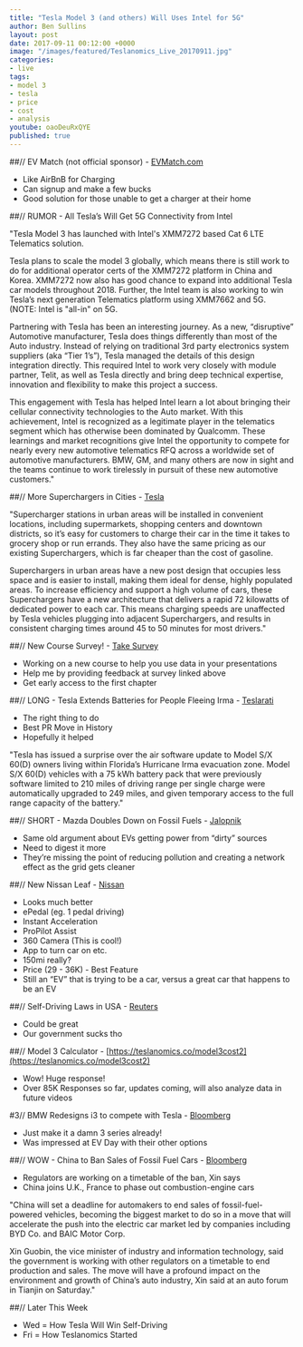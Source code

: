 ```yaml
---
title: "Tesla Model 3 (and others) Will Uses Intel for 5G"
author: Ben Sullins
layout: post
date: 2017-09-11 00:12:00 +0000
image: "/images/featured/Teslanomics_Live_20170911.jpg"
categories:
- live
tags:
- model 3
- tesla
- price
- cost
- analysis
youtube: oaoDeuRxQYE
published: true
---
```

##// EV Match (not official sponsor) - [EVMatch.com](https://www.evmatch.com/)
 - Like AirBnB for Charging
 - Can signup and make a few bucks
 - Good solution for those unable to get a charger at their home

##// RUMOR - All Tesla’s Will Get 5G Connectivity from Intel

"Tesla Model 3 has launched with Intel's XMM7272 based Cat 6 LTE Telematics solution.

Tesla plans to scale the model 3 globally, which means there is still work to do for additional operator certs of the XMM7272 platform in China and Korea.  XMM7272 now also has good chance to expand into additional Tesla car models throughout 2018.  Further, the Intel team is also working to win Tesla’s next generation Telematics platform using XMM7662 and 5G. (NOTE: Intel is "all-in" on 5G.

Partnering with Tesla has been an interesting journey.  As a new, “disruptive” Automotive manufacturer, Tesla does things differently than most of the Auto industry. Instead of relying on traditional 3rd party electronics system suppliers (aka “Tier 1’s”), Tesla managed the details of this design integration directly.  This required Intel to work very closely with module partner, Telit, as well as Tesla directly and bring deep technical expertise, innovation and flexibility to make this project a success.

This engagement with Tesla has helped Intel learn a lot about bringing their cellular connectivity technologies to the Auto market. With this achievement, Intel is recognized as a legitimate player in the telematics segment which has otherwise been dominated by Qualcomm.  These learnings and market recognitions give Intel the opportunity to compete for nearly every new automotive telematics RFQ across a worldwide set of automotive manufacturers.  BMW, GM, and many others are now in sight and the teams continue to work tirelessly in pursuit of these new automotive customers."

##// More Superchargers in Cities - [Tesla](https://www.tesla.com/blog/supercharging-cities)

"Supercharger stations in urban areas will be installed in convenient locations, including supermarkets, shopping centers and downtown districts, so it’s easy for customers to charge their car in the time it takes to grocery shop or run errands. They also have the same pricing as our existing Superchargers, which is far cheaper than the cost of gasoline.

Superchargers in urban areas have a new post design that occupies less space and is easier to install, making them ideal for dense, highly populated areas. To increase efficiency and support a high volume of cars, these Superchargers have a new architecture that delivers a rapid 72 kilowatts of dedicated power to each car. This means charging speeds are unaffected by Tesla vehicles plugging into adjacent Superchargers, and results in consistent charging times around 45 to 50 minutes for most drivers."


##// New Course Survey! - [Take Survey](https://teslanomics.co/c1)
 - Working on a new course to help you use data in your presentations
 - Help me by providing feedback at survey linked above
 - Get early access to the first chapter


##// LONG - Tesla Extends Batteries for People Fleeing Irma - [Teslarati](http://www.teslarati.com/tesla-issues-software-update-help-owners-flee-hurricane-irmas-evacuation-zone/)
 - The right thing to do
 - Best PR Move in History
 - Hopefully it helped

"Tesla has issued a surprise over the air software update to Model S/X 60(D) owners living within Florida’s Hurricane Irma evacuation zone. Model S/X 60(D) vehicles with a 75 kWh battery pack that were previously software limited to 210 miles of driving range per single charge were automatically upgraded to 249 miles, and given temporary access to the full range capacity of the battery."

##// SHORT - Mazda Doubles Down on Fossil Fuels - [Jalopnik](http://jalopnik.com/mazda-would-like-to-remind-you-all-that-electric-cars-a-1802765273)
 - Same old argument about EVs getting power from “dirty” sources
 - Need to digest it more
 - They’re missing the point of reducing pollution and creating a network effect as the grid gets cleaner

##// New Nissan Leaf - [Nissan](https://www.nissanusa.com/electric-cars/2018-leaf/)
 - Looks much better
 - ePedal (eg. 1 pedal driving)
 - Instant Acceleration
 - ProPilot Assist
 - 360 Camera (This is cool!)
 - App to turn car on etc.
 - 150mi really?
 - Price (29 - 36K) - Best Feature
 - Still an “EV” that is trying to be a car, versus a great car that happens to be an EV

##// Self-Driving Laws in USA - [Reuters](https://www.reuters.com/article/us-autos-selfdriving/house-unanimously-approves-sweeping-self-driving-car-measure-idUSKCN1BH2B2)
 - Could be great
 - Our government sucks tho

##// Model 3 Calculator - [https://teslanomics.co/model3cost2](https://teslanomics.co/model3cost2)
 - Wow! Huge response!
 - Over 85K Responses so far, updates coming, will also analyze data in future videos

#3// BMW Redesigns i3 to compete with Tesla - [Bloomberg](https://www.bloomberg.com/news/articles/2017-08-28/bmw-makes-electric-i3-city-car-look-less-odd-to-counter-tesla)
 - Just make it a damn 3 series already!
 - Was impressed at EV Day with their other options

##// WOW - China to Ban Sales of Fossil Fuel Cars - [Bloomberg](https://www.bloomberg.com/news/articles/2017-09-09/china-to-ban-sale-of-fossil-fuel-cars-in-electric-vehicle-push)
 - Regulators are working on a timetable of the ban, Xin says
 - China joins U.K., France to phase out combustion-engine cars

"China will set a deadline for automakers to end sales of fossil-fuel-powered vehicles, becoming the biggest market to do so in a move that will accelerate the push into the electric car market led by companies including BYD Co. and BAIC Motor Corp.

Xin Guobin, the vice minister of industry and information technology, said the government is working with other regulators on a timetable to end production and sales. The move will have a profound impact on the environment and growth of China’s auto industry, Xin said at an auto forum in Tianjin on Saturday."

##// Later This Week
 - Wed = How Tesla Will Win Self-Driving
 - Fri = How Teslanomics Started
